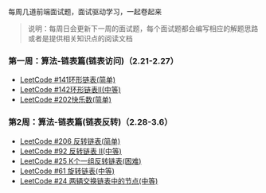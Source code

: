 每周几道前端面试题，面试驱动学习，一起卷起来

> 说明：每周日会更新下一周的面试题，每个面试题都会编写相应的解题思路或者是提供相关知识点的阅读文档

### 第一周：算法-链表篇(链表访问)（2.21-2.27）

- [LeetCode #141环形链表(简单)](./category/algorithm/1Week-leetcode141.md)
- [LeetCode #142环形链表II(中等)](./category/algorithm/1Week-leetcode142.md)
- [LeetCode #202快乐数(简单)](./category/algorithm/1Week-leetcode202.md)

### 第2周：算法-链表篇(链表反转)（2.28-3.6）

- [LeetCode #206 反转链表(简单)](./category/algorithm/2Week-leetcode206.md)
- [LeetCode #92 反转链表 II(中等)](./category/algorithm/2Week-leetcode92.md)
- [LeetCode #25 K个一组反转链表(困难)](./category/algorithm/2Week-leetcode25.md)
- [LeetCode #61 旋转链表(中等)](./category/algorithm/2Week-leetcode61.md)
- [LeetCode #24 两辆交换链表中的节点(中等)](./category/algorithm/2Week-leetcode24.md)
